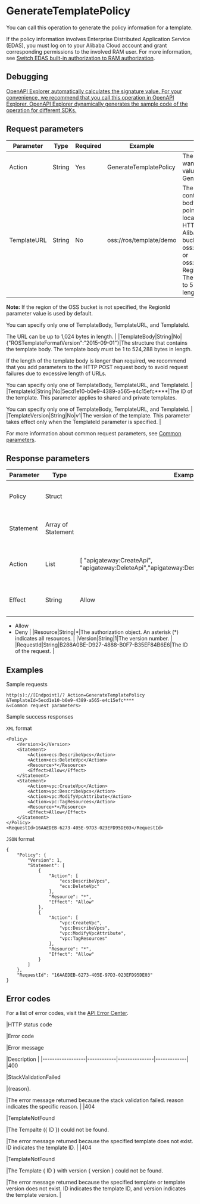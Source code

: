 # GenerateTemplatePolicy

You can call this operation to generate the policy information for a template.

If the policy information involves Enterprise Distributed Application Service \(EDAS\), you must log on to your Alibaba Cloud account and grant corresponding permissions to the involved RAM user. For more information, see [Switch EDAS built-in authorization to RAM authorization](~~172383~~).

## Debugging

[OpenAPI Explorer automatically calculates the signature value. For your convenience, we recommend that you call this operation in OpenAPI Explorer. OpenAPI Explorer dynamically generates the sample code of the operation for different SDKs.](https://api.aliyun.com/#product=ROS&api=GenerateTemplatePolicy&type=RPC&version=2019-09-10)

## Request parameters

|Parameter|Type|Required|Example|Description|
|---------|----|--------|-------|-----------|
|Action|String|Yes|GenerateTemplatePolicy|The operation that you want to perform. Set the value to GenerateTemplatePolicy. |
|TemplateURL|String|No|oss://ros/template/demo|The URL of the file that contains the template body. The URL must point to a template located in an HTTP or HTTPS web server or an Alibaba Cloud OSS bucket. Examples: oss://ros/template/demo or oss://ros/template/demo?RegionId=cn-hangzhou. The template can be up to 524,288 bytes in length.

**Note:** If the region of the OSS bucket is not specified, the RegionId parameter value is used by default.

You can specify only one of TemplateBody, TemplateURL, and TemplateId.

The URL can be up to 1,024 bytes in length. |
|TemplateBody|String|No|\{"ROSTemplateFormatVersion":"2015-09-01"\}|The structure that contains the template body. The template body must be 1 to 524,288 bytes in length.

If the length of the template body is longer than required, we recommend that you add parameters to the HTTP POST request body to avoid request failures due to excessive length of URLs.

You can specify only one of TemplateBody, TemplateURL, and TemplateId. |
|TemplateId|String|No|5ecd1e10-b0e9-4389-a565-e4c15efc\*\*\*\*|The ID of the template. This parameter applies to shared and private templates.

You can specify only one of TemplateBody, TemplateURL, and TemplateId. |
|TemplateVersion|String|No|v1|The version of the template. This parameter takes effect only when the TemplateId parameter is specified. |

For more information about common request parameters, see [Common parameters](~~131957~~).

## Response parameters

|Parameter|Type|Example|Description|
|---------|----|-------|-----------|
|Policy|Struct| |The information of the policy. |
|Statement|Array of Statement| |Details about the policy information. |
|Action|List|\[ "apigateway:CreateApi", "apigateway:DeleteApi","apigateway:DescribeApi","apigateway:ModifyApi"\]|The operation on the specified resource. |
|Effect|String|Allow|The permission effect. Valid values:

-   Allow
-   Deny |
|Resource|String|\*|The authorization object. An asterisk \(\*\) indicates all resources. |
|Version|String|1|The version number. |
|RequestId|String|B288A0BE-D927-4888-B0F7-B35EF84B6E6|The ID of the request. |

## Examples

Sample requests

```
http(s)://[Endpoint]/? Action=GenerateTemplatePolicy
&TemplateId=5ecd1e10-b0e9-4389-a565-e4c15efc****
&<Common request parameters>
```

Sample success responses

`XML` format

```
<Policy>
    <Version>1</Version>
    <Statement>
        <Action>ecs:DescribeVpcs</Action>
        <Action>ecs:DeleteVpc</Action>
        <Resource>*</Resource>
        <Effect>Allow</Effect>
    </Statement>
    <Statement>
        <Action>vpc:CreateVpc</Action>
        <Action>vpc:DescribeVpcs</Action>
        <Action>vpc:ModifyVpcAttribute</Action>
        <Action>vpc:TagResources</Action>
        <Resource>*</Resource>
        <Effect>Allow</Effect>
    </Statement>
</Policy>
<RequestId>16AAEDEB-6273-405E-97D3-023EFD95DE03</RequestId>
```

`JSON` format

```
{
    "Policy": {
        "Version": 1,
        "Statement": [
            {
                "Action": [
                    "ecs:DescribeVpcs",
                    "ecs:DeleteVpc"
                ],
                "Resource": "*",
                "Effect": "Allow"
            },
            {
                "Action": [
                    "vpc:CreateVpc",
                    "vpc:DescribeVpcs",
                    "vpc:ModifyVpcAttribute",
                    "vpc:TagResources"
                ],
                "Resource": "*",
                "Effect": "Allow"
            }
        ]
    },
    "RequestId": "16AAEDEB-6273-405E-97D3-023EFD95DE03"
}
```

## Error codes

For a list of error codes, visit the [API Error Center](https://error-center.alibabacloud.com/status/product/ROS).

|HTTP status code

|Error code

|Error message

|Description |
|------------------|------------|---------------|-------------|
|400

|StackValidationFailed

|\{reason\}.

|The error message returned because the stack validation failed. reason indicates the specific reason. |
|404

|TemplateNotFound

|The Tempalte \(\{ ID \}\) could not be found.

|The error message returned because the specified template does not exist. ID indicates the template ID. |
|404

|TemplateNotFound

|The Template \{ ID \} with version \{ version \} could not be found.

|The error message returned because the specified template or template version does not exist. ID indicates the template ID, and version indicates the template version. |

